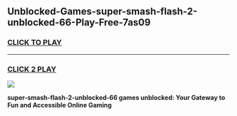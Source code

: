
## Unblocked-Games-super-smash-flash-2-unblocked-66-Play-Free-7as09
<h3>
<a href="https://premium76.site?title=super-smash-flash-2-unblocked-66&ref=20M">CLICK TO PLAY</a></h3>
<hr>

<h3>
<a href="https://premium76.site?title=super-smash-flash-2-unblocked-66&ref=20M">CLICK 2 PLAY</a>
  
</h3>

<a href="https://premium76.site?title=super-smash-flash-2-unblocked-66&ref=19M"><img src="https://clearcache.store/games.png"></a>


**super-smash-flash-2-unblocked-66 games unblocked: Your Gateway to Fun and Accessible Online Gaming**
